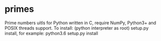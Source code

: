 # primes
Prime numbers uitls for Python written in C, require NumPy, Python3+ and POSIX threads support.
To install:
(python interpreter as root) setup.py install,
for example:
python3.6 setup.py install
